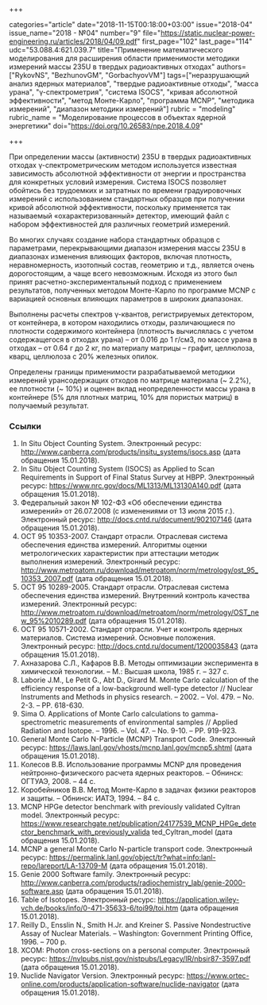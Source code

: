 +++

categories="article"
date="2018-11-15T00:18:00+03:00"
issue="2018-04"
issue_name="2018 - №04"
number="9"
file="https://static.nuclear-power-engineering.ru/articles/2018/04/09.pdf"
first_page="102"
last_page="114"
udc="53.088.4:621.039.7"
title="Применение математического моделирования для расширения области применимости методики измерений массы 235U в твердых радиоактивных отходах"
authors=["RykovNS", "BezhunovGM", "GorbachyovVM"]
tags=["неразрушающий анализ ядерных материалов", "твердые радиоактивные отходы", "масса урана", "γ-спектрометрия", "система ISOCS", "кривая абсолютной эффективности", "метод Монте-Карло", "программа MCNP", "методика измерений", "диапазон методики измерений"]
rubric = "modeling"
rubric_name = "Моделирование процессов в объектах ядерной энергетики"
doi="https://doi.org/10.26583/npe.2018.4.09"

+++

При определении массы (активности) 235U в твердых радиоактивных отходах γ-спектрометрическим методом используется известная зависимость абсолютной эффективности от энергии и пространства для конкретных условий измерения. Система ISOCS позволяет обойтись без трудоемких и затратных по времени градуировочных измерений с использованием стандартных образцов при получении кривой абсолютной эффективности, поскольку применяется так называемый «охарактеризованный» детектор, имеющий файл с набором эффективностей для различных геометрий измерений.

Во многих случаях создание набора стандартных образцов с параметрами, перекрывающими диапазон измерения массы 235U в диапазонах изменения влияющих факторов, включая плотность, неравномерность, изотопный состав, геометрию и т.д., является очень дорогостоящим, а чаще всего невозможным. Исходя из этого был принят расчетно-экспериментальный подход с применением результатов, полученных методом Монте-Карло по программе MCNP с вариацией основных влияющих параметров в широких диапазонах.

Выполнены расчеты спектров γ-квантов, регистрируемых детектором, от контейнера, в котором находились отходы, различающиеся по плотности содержимого контейнера (плотность вычислялась с учетом содержащегося в отходах урана) – от 0.016 до 1 г/см3, по массе урана в отходах – от 0.64 г до 2 кг, по материалу матрицы – графит, целлюлоза, кварц, целлюлоза с 20% железных опилок.

Определены границы применимости разрабатываемой методики измерений урансодержащих отходов по матрице материала (~ 2.2%), ее плотности (~ 10%) и оценен вклад неопределенности массы урана в контейнере (5% для плотных матриц, 10% для пористых матриц) в получаемый результат.

### Ссылки

1. In Situ Object Counting System. Электронный ресурс: http://www.canberra.com/products/insitu_systems/isocs.asp (дата обращения 15.01.2018).
2. In Situ Object Counting System (ISOCS) as Applied to Scan Requirements in Support of Final Status Survey at HBPP. Электронный ресурс: https://www.nrc.gov/docs/ML1313/ML13130A140.pdf (дата обращения 15.01.2018).
3. Федеральный закон № 102-ФЗ «Об обеспечении единства измерений» от 26.07.2008 (с изменениями от 13 июля 2015 г.). Электронный ресурс: http://docs.cntd.ru/document/902107146 (дата обращения 15.01.2018).
4. ОСТ 95 10353-2007. Стандарт отрасли. Отраслевая система обеспечения единства измерений. Алгоритмы оценки метрологических характеристик при аттестации методик выполнения измерений. Электронный ресурс: http://www.metroatom.ru/download/metroatom/norm/metrology/ost_95_10353_2007.pdf (дата обращения 15.01.2018).
5. ОСТ 95 10289-2005. Стандарт отрасли. Отраслевая система обеспечения единства измерений. Внутренний контроль качества измерений. Электронный ресурс: http://www.metroatom.ru/download/metroatom/norm/metrology/OST_new_95%2010289.pdf (дата обращения 15.01.2018).
6. ОСТ 95 10571-2002. Стандарт отрасли. Учет и контроль ядерных материалов. Система измерений. Основные положения. Электронный ресурс: http://docs.cntd.ru/document/1200035843 (дата обращения 15.01.2018).
7. Ахназарова С.Л., Кафаров В.В. Методы оптимизации эксперимента в химической технологии. – М.: Высшая школа, 1985 г. – 327 c.
8. Laborie J.M., Le Petit G., Abt D., Girard M. Monte Carlo calculation of the efficiency response of a low-background well-type detector // Nuclear Instruments and Methods in physics research. – 2002. – Vol. 479. – No. 2-3. – PP. 618-630.
9. Sima O. Applications of Monte Carlo calculations to gamma-spectrometric measurements of environmental samples // Applied Radiation and Isotope. – 1996. – Vol. 47. – No. 9-10. – PP. 919-923.
10. General Monte Carlo N-Particle (MCNP) Transport Code. Электронный ресурс: https://laws.lanl.gov/vhosts/mcnp.lanl.gov/mcnp5.shtml (дата обращения 15.01.2018).
11. Колесов В.В. Использование программы MCNP для проведения нейтронно-физического расчета ядерных реакторов. – Обнинск: ОГТУАЭ, 2008. – 44 с.
12. Коробейников В.В. Метод Монте-Карло в задачах физики реакторов и защиты. – Обнинск: ИАТЭ, 1994. – 84 с.
13. MCNP HPGe detector benchmark with previously validated Cyltran model. Электронный ресурс: https://www.researchgate.net/publication/24177539_MCNP_HPGe_detector_benchmark_with_previously_valida ted_Cyltran_model (дата обращения 15.01.2018).
14. MCNP a general Monte Carlo N-particle transport code. Электронный ресурс: https://permalink.lanl.gov/object/tr?what=info:lanl-repo/lareport/LA-13709-M (дата обращения 15.01.2018).
15. Genie 2000 Software family. Электронный ресурс: http://www.canberra.com/products/radiochemistry_lab/genie-2000-software.asp (дата обращения 15.01.2018).
16. Table of Isotopes. Электронный ресурс: https://application.wiley-vch.de/books/info/0-471-35633-6/toi99/toi.htm (дата обращения 15.01.2018).
17. Reilly D., Ensslin N., Smith H.Jr. and Kreiner S. Passive Nondestructive Assay of Nuclear Materials. – Washington: Government Printing Office, 1996. – 700 p.
18. XCOM: Photon cross-sections on a personal computer. Электронный ресурс: https://nvlpubs.nist.gov/nistpubs/Legacy/IR/nbsir87-3597.pdf (дата обращения 15.01.2018).
19. Nuclide Navigator Version. Электронный ресурс: https://www.ortec-online.com/products/application-software/nuclide-navigator (дата обращения 15.01.2018).